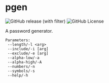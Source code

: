 # pgen

![GitHub release (with filter)](https://img.shields.io/github/v/release/jibstack64/pgen) ![GitHub License](https://img.shields.io/github/license/jibstack64/pgen)

A password generator.

```
Parameters: 
 --length/-l <arg>   
 --include/-i [arg]  
 --exclude/-e [arg]  
 --alpha-low/-a      
 --alpha-high/-A     
 --numbers/-n        
 --symbols/-s        
 --help/-h
```
